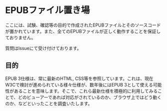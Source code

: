 # EPUBファイル置き場
ここには、試験、確認等の目的で作成されたEPUBファイルとそのソースコードが置かれています。また、全てのEPUBファイルが正しく動作することを保証しておりません。

質問はIssueにて受け付けております。

## 目的
EPUB 3仕様は、常に最新のHTML, CSS等を参照しています。これは、現在W3Cで検討が進められている様々仕様が、数年後にはEPUB 3として使える可能性があることを意味します。そこで、これら最新仕様を積極的に利用してみることで、どのビューアーであれば対応がされているのか、ブラウザ上ではどう動くのか、などといったことを調査いたします。






